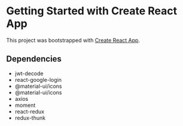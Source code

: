 # Getting Started with Create React App

This project was bootstrapped with [Create React App](https://github.com/facebook/create-react-app).

## Dependencies
* jwt-decode
* react-google-login
* @material-ui/icons
* @material-ui/icons
* axios
* moment
* react-redux
* redux-thunk